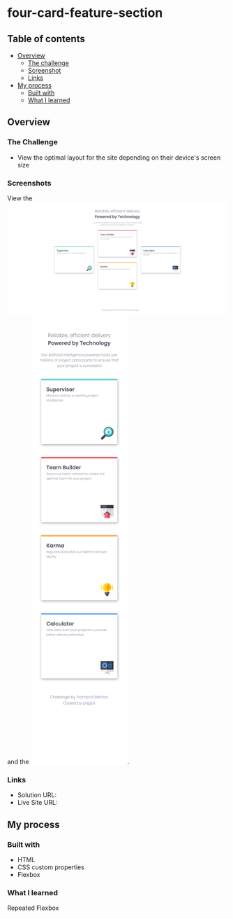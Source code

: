 # four-card-feature-section

## Table of contents

- [Overview](#overview)
  - [The challenge](#the-challenge)
  - [Screenshot](#screenshot)
  - [Links](#links)
- [My process](#my-process)
  - [Built with](#built-with)
  - [What I learned](#what-i-learned)

## Overview

### The Challenge

- View the optimal layout for the site depending on their device's screen size

### Screenshots

View the ![Desktop Version's 1440px screenshot](./screenshot_desktop.png)
and the ![mobile Version's 375px screenshot](./screenshot_mobile.png).

### Links

- Solution URL: [](https://github.com/pagoli/four-card-feature-section)
- Live Site URL: [](https://pagoli.github.io/four-card-feature-section/)

## My process

### Built with

- HTML
- CSS custom properties
- Flexbox

### What I learned

Repeated Flexbox